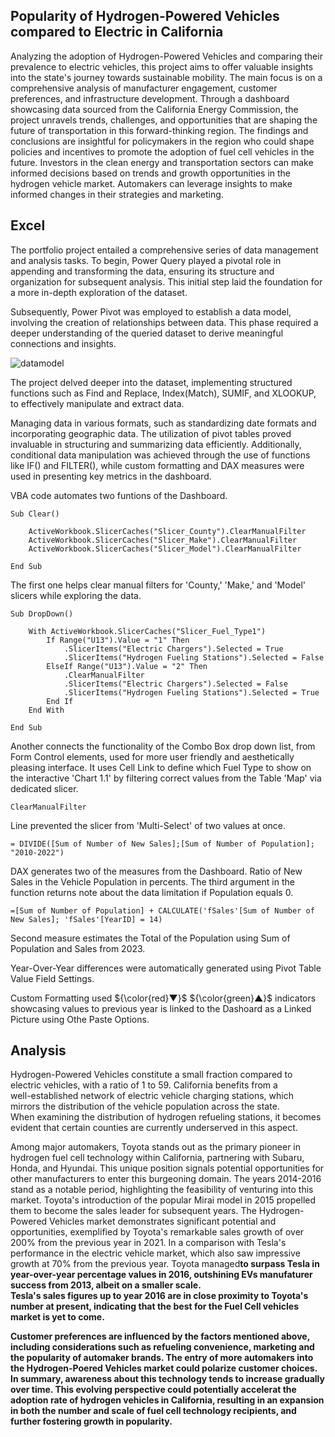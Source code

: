 ## Popularity of Hydrogen-Powered Vehicles compared to Electric in California

Analyzing the adoption of Hydrogen-Powered Vehicles and comparing their prevalence to electric vehicles, this project aims to offer valuable insights into the state's journey towards sustainable mobility. The main focus is on a comprehensive analysis of manufacturer engagement, customer preferences, and infrastructure development. Through a dashboard showcasing data sourced from the California Energy Commission, the project unravels trends, challenges, and opportunities that are shaping the future of transportation in this forward-thinking region. The findings and conclusions are insightful for policymakers in the region who could shape policies and incentives to promote the adoption of fuel cell vehicles in the future. Investors in the clean energy and transportation sectors can make informed decisions based on trends and growth opportunities in the hydrogen vehicle market. Automakers can leverage insights to make informed changes in their strategies and marketing.

## Excel

The portfolio project entailed a comprehensive series of data management and analysis tasks. To begin, Power Query played a pivotal role in appending and transforming the data, ensuring its structure and organization for subsequent analysis. This initial step laid the foundation for a more in-depth exploration of the dataset.

Subsequently, Power Pivot was employed to establish a data model, involving the creation of relationships between data. This phase required a deeper understanding of the queried dataset to derive meaningful connections and insights. 

![datamodel](https://github.com/rusinmt/portfolio/assets/143091357/e67143ee-e4df-4e14-ba0f-20c2b831b28d)

The project delved deeper into the dataset, implementing structured functions such as Find and Replace, Index(Match), SUMIF, and XLOOKUP, to effectively manipulate and extract data.

Managing data in various formats, such as standardizing date formats and incorporating geographic data. The utilization of pivot tables proved invaluable in structuring and summarizing data efficiently. Additionally, conditional data manipulation was achieved through the use of functions like IF() and FILTER(), while custom formatting and DAX measures were used in presenting key metrics in the dashboard.

VBA code automates two funtions of the Dashboard.

```vba
Sub Clear()

    ActiveWorkbook.SlicerCaches("Slicer_County").ClearManualFilter
    ActiveWorkbook.SlicerCaches("Slicer_Make").ClearManualFilter
    ActiveWorkbook.SlicerCaches("Slicer_Model").ClearManualFilter

End Sub
```

The first one helps clear manual filters for 'County,' 'Make,' and 'Model' slicers while exploring the data.

```vba
Sub DropDown()
    
    With ActiveWorkbook.SlicerCaches("Slicer_Fuel_Type1")
        If Range("U13").Value = "1" Then
            .SlicerItems("Electric Chargers").Selected = True
            .SlicerItems("Hydrogen Fueling Stations").Selected = False
        ElseIf Range("U13").Value = "2" Then
            .ClearManualFilter
            .SlicerItems("Electric Chargers").Selected = False
            .SlicerItems("Hydrogen Fueling Stations").Selected = True
        End If
    End With
    
End Sub
```
Another connects the functionality of the Combo Box drop down list, from Form Control elements, used for more user friendly and aesthetically pleasing interface. It uses Cell Link to define which Fuel Type to show on the interactive 'Chart 1.1' by filtering correct values from the Table 'Map' via dedicated slicer.
```vba
ClearManualFilter
```
Line prevented the slicer from 'Multi-Select' of two values at once.

```dax
= DIVIDE([Sum of Number of New Sales];[Sum of Number of Population]; "2010-2022")
```
DAX generates two of the measures from the Dashboard. Ratio of New Sales in the Vehicle Population in percents. The third argument in the function returns note about the data limitation if Population equals 0.
```dax
=[Sum of Number of Population] + CALCULATE('fSales'[Sum of Number of New Sales]; 'fSales'[YearID] = 14)
```
Second measure estimates the Total of the Population using Sum of Population and Sales from 2023.

Year-Over-Year differences were automatically generated using Pivot Table Value Field Settings. 

Custom Formatting used ${\color{red}▼}$ ${\color{green}▲}$ indicators showcasing values to previous year is linked to the Dashoard as a Linked Picture using Othe Paste Options.

## Analysis

Hydrogen-Powered Vehicles constitute a small fraction compared to electric vehicles, with a ratio of 1 to 59. California benefits from a<br>well-established network of electric vehicle charging stations, which mirrors the distribution of the vehicle population across the state.<br>When examining the distribution of hydrogen refueling stations, it becomes evident that certain counties are currently underserved in this aspect. 

Among major automakers, Toyota stands out as the primary pioneer in hydrogen fuel cell technology within California, partnering with Subaru, Honda, and Hyundai. This unique position signals potential opportunities for other manufacturers to enter this burgeoning domain. The years 2014-2016 stand as a notable period, highlighting the feasibility of venturing into this market. Toyota's introduction of the popular Mirai model in 2015 propelled them to become the sales leader for subsequent years. The Hydrogen-Powered Vehicles market demonstrates significant potential and opportunities, exemplified by Toyota's remarkable sales growth of over 200% from the previous year in 2021. In a comparison with Tesla's performance in the electric vehicle market, which also saw impressive growth at 70% from the previous year. Toyota managed<b>to surpass Tesla in year-over-year percentage values in 2016, outshining EVs manufaturer success from 2013, albeit on a smaller scale.<br>Tesla's sales figures up to year 2016 are in close proximity to Toyota's number at present, indicating that the best for the Fuel Cell vehicles market is yet to come.

Customer preferences are influenced by the factors mentioned above, including considerations such as refueling convenience, marketing and the popularity of automaker brands. The entry of more automakers into the Hydrogen-Poered Vehicles market could polarize customer choices. In summary, awareness about this technology tends to increase gradually over time. This evolving perspective could potentially accelerat the adoption rate of hydrogen vehicles in California, resulting in an expansion in both the number and scale of fuel cell technology recipients, and further fostering growth in popularity.
